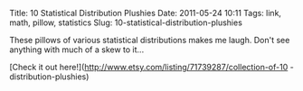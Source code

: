 Title: 10 Statistical Distribution Plushies
Date: 2011-05-24 10:11
Tags: link, math, pillow, statistics
Slug: 10-statistical-distribution-plushies

These pillows of various statistical distributions makes me laugh. Don't see
anything with much of a skew to it...

[Check it out here!](http://www.etsy.com/listing/71739287/collection-of-10
-distribution-plushies)

